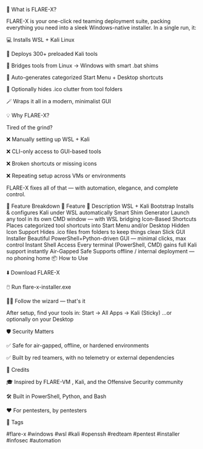 🚀 What is FLARE-X?

FLARE-X is your one-click red teaming deployment suite, packing everything you need into a sleek Windows-native installer. In a single run, it:

💻 Installs WSL + Kali Linux

🧰 Deploys 300+ preloaded Kali tools

🔗 Bridges tools from Linux → Windows with smart .bat shims

🎯 Auto-generates categorized Start Menu + Desktop shortcuts

🧼 Optionally hides .ico clutter from tool folders

🪄 Wraps it all in a modern, minimalist GUI

💡 Why FLARE-X?

Tired of the grind?

❌ Manually setting up WSL + Kali

❌ CLI-only access to GUI-based tools

❌ Broken shortcuts or missing icons

❌ Repeating setup across VMs or environments

FLARE-X fixes all of that — with automation, elegance, and complete control.

🔧 Feature Breakdown
🚀 Feature	📝 Description
WSL + Kali Bootstrap	Installs & configures Kali under WSL automatically
Smart Shim Generator	Launch any tool in its own CMD window — with WSL bridging
Icon-Based Shortcuts	Places categorized tool shortcuts into Start Menu and/or Desktop
Hidden Icon Support	Hides .ico files from folders to keep things clean
Slick GUI Installer	Beautiful PowerShell+Python-driven GUI — minimal clicks, max control
Instant Shell Access	Every terminal (PowerShell, CMD) gains full Kali support instantly
Air-Gapped Safe	Supports offline / internal deployment — no phoning home
📦 How to Use

⬇️ Download FLARE-X

🖱️ Run flare-x-installer.exe

🧙‍♂️ Follow the wizard — that's it

After setup, find your tools in:
Start → All Apps → Kali (Sticky)
...or optionally on your Desktop

🛡️ Security Matters

✅ Safe for air-gapped, offline, or hardened environments

✅ Built by red teamers, with no telemetry or external dependencies

🧠 Credits

🎓 Inspired by FLARE-VM
, Kali, and the Offensive Security community

🛠️ Built in PowerShell, Python, and Bash

❤️ For pentesters, by pentesters

🔖 Tags

#flare-x #windows #wsl #kali #openssh #redteam #pentest #installer #infosec #automation
